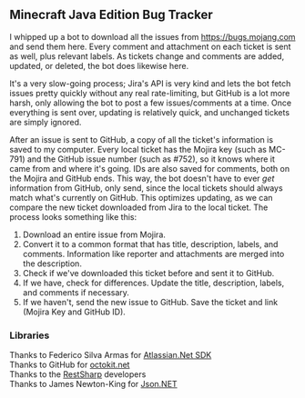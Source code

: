 ## Minecraft Java Edition Bug Tracker

I whipped up a bot to download all the issues from https://bugs.mojang.com and send them here. Every comment and attachment on each ticket is sent as well, plus relevant labels. As tickets change and comments are added, updated, or deleted, the bot does likewise here.

It's a very slow-going process; Jira's API is very kind and lets the bot fetch issues pretty quickly without any real rate-limiting, but GitHub is a lot more harsh, only allowing the bot to post a few issues/comments at a time. Once everything is sent over, updating is relatively quick, and unchanged tickets are simply ignored.

After an issue is sent to GitHub, a copy of all the ticket's information is saved to my computer. Every local ticket has the Mojira key (such as MC-791) and the GitHub issue number (such as #752), so it knows where it came from and where it's going. IDs are also saved for comments, both on the Mojira and GitHub ends. This way, the bot doesn't have to ever *get* information from GitHub, only send, since the local tickets should always match what's currently on GitHub. This optimizes updating, as we can compare the new ticket downloaded from Jira to the local ticket. The process looks something like this:

1. Download an entire issue from Mojira.
2. Convert it to a common format that has title, description, labels, and comments. Information like reporter and attachments are merged into the description.
3. Check if we've downloaded this ticket before and sent it to GitHub.
4. If we have, check for differences. Update the title, description, labels, and comments if necessary.
5. If we haven't, send the new issue to GitHub. Save the ticket and link (Mojira Key and GitHub ID).

### Libraries
Thanks to Federico Silva Armas for [Atlassian.Net SDK](https://bitbucket.org/farmas/atlassian.net-sdk/wiki/Home)  
Thanks to GitHub for [octokit.net](https://github.com/octokit/octokit.net)  
Thanks to the [RestSharp](http://restsharp.org) developers  
Thanks to James Newton-King for [Json.NET](https://www.newtonsoft.com/json)
